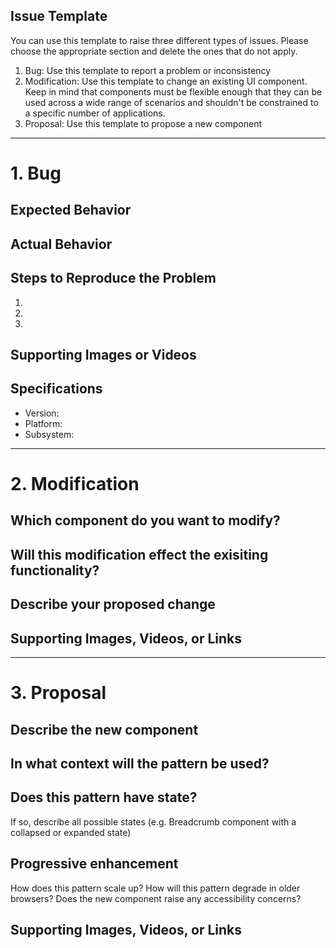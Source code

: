 ## Issue Template

You can use this template to raise three different types of issues. Please choose the appropriate section and delete the ones that do not apply.

1. Bug: Use this template to report a problem or inconsistency
2. Modification: Use this template to change an existing UI component. Keep in mind that components must be flexible enough that they can be used across a wide range of scenarios and shouldn't be constrained to a specific number of applications.
3. Proposal: Use this template to propose a new component

---------------------------------------------------------------------------------------

# 1. Bug 

## Expected Behavior


## Actual Behavior


## Steps to Reproduce the Problem

  1.
  2.
  3.
  
## Supporting Images or Videos

## Specifications

  - Version:
  - Platform:
  - Subsystem:

---------------------------------------------------------------------------------------

# 2. Modification

## Which component do you want to modify?


## Will this modification effect the exisiting functionality?


## Describe your proposed change


## Supporting Images, Videos, or Links


---------------------------------------------------------------------------------------

# 3. Proposal

## Describe the new component


## In what context will the pattern be used?


## Does this pattern have state? 
If so, describe all possible states (e.g. Breadcrumb component with a collapsed or expanded state)


## Progressive enhancement
How does this pattern scale up? How will this pattern degrade in older browsers? Does the new component raise any accessibility concerns?


## Supporting Images, Videos, or Links
